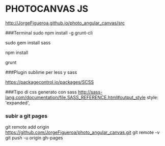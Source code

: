 # PHOTOCANVAS JS
http://JorgeFigueroa.github.io/photo_angular_canvas/src    

###Terminal
sudo npm install -g grunt-cli

sudo gem install sass

npm install

grunt


###Plugin sublime per less y sass

https://packagecontrol.io/packages/SCSS


###Tipo di css generato con sass
http://sass-lang.com/documentation/file.SASS_REFERENCE.html#output_style
style: 'expanded',


### subir a git pages
git remote add origin https://github.com/JorgeFigueroa/photo_angular_canvas.git
git remote -v
git push -u origin gh-pages
                
                
                
              
